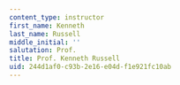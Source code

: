 ```yaml
---
content_type: instructor
first_name: Kenneth
last_name: Russell
middle_initial: ''
salutation: Prof.
title: Prof. Kenneth Russell
uid: 244d1af0-c93b-2e16-e04d-f1e921fc10ab
---
```


